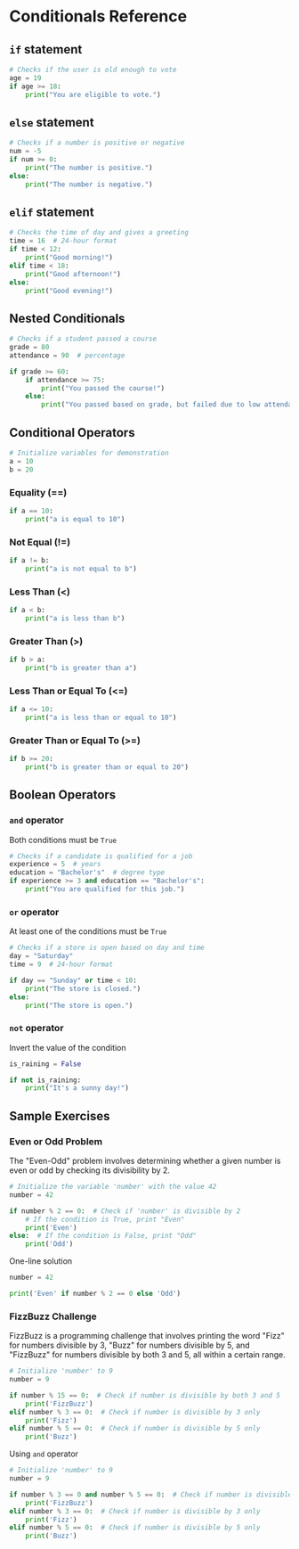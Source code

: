 # Conditionals Reference

## `if` statement

```python
# Checks if the user is old enough to vote
age = 19
if age >= 18:
    print("You are eligible to vote.")
```

## `else` statement

```python
# Checks if a number is positive or negative
num = -5
if num >= 0:
    print("The number is positive.")
else:
    print("The number is negative.")
```

## `elif` statement

```python
# Checks the time of day and gives a greeting
time = 16  # 24-hour format
if time < 12:
    print("Good morning!")
elif time < 18:
    print("Good afternoon!")
else:
    print("Good evening!")
```

## Nested Conditionals

```python
# Checks if a student passed a course
grade = 80
attendance = 90  # percentage

if grade >= 60:
    if attendance >= 75:
        print("You passed the course!")
    else:
        print("You passed based on grade, but failed due to low attendance.")
```

## Conditional Operators

```python
# Initialize variables for demonstration
a = 10
b = 20
```

### Equality (==)

```python
if a == 10:
    print("a is equal to 10")
```

### Not Equal (!=)

```python
if a != b:
    print("a is not equal to b")
```

### Less Than (<)

```python
if a < b:
    print("a is less than b")
```

### Greater Than (>)

```python
if b > a:
    print("b is greater than a")
```

### Less Than or Equal To (<=)

```python
if a <= 10:
    print("a is less than or equal to 10")
```

### Greater Than or Equal To (>=)

```python
if b >= 20:
    print("b is greater than or equal to 20")
```

## Boolean Operators

### `and` operator

Both conditions must be `True`

```python
# Checks if a candidate is qualified for a job
experience = 5  # years
education = "Bachelor's"  # degree type
if experience >= 3 and education == "Bachelor's":
    print("You are qualified for this job.")
```

### `or` operator

At least one of the conditions must be `True`

```python
# Checks if a store is open based on day and time
day = "Saturday"
time = 9  # 24-hour format

if day == "Sunday" or time < 10:
    print("The store is closed.")
else:
    print("The store is open.")
```

### `not` operator

Invert the value of the condition

```python
is_raining = False

if not is_raining:
    print("It's a sunny day!")
```

## Sample Exercises

### Even or Odd Problem

The "Even-Odd" problem involves determining whether a given number is even or odd by checking its divisibility by 2.

```python
# Initialize the variable 'number' with the value 42
number = 42

if number % 2 == 0:  # Check if 'number' is divisible by 2
    # If the condition is True, print "Even"
    print('Even')
else:  # If the condition is False, print "Odd"
    print('Odd')
```

One-line solution

```python
number = 42

print('Even' if number % 2 == 0 else 'Odd')
```

### FizzBuzz Challenge

FizzBuzz is a programming challenge that involves printing the word "Fizz" for numbers divisible by 3, "Buzz" for numbers divisible by 5, and "FizzBuzz" for numbers divisible by both 3 and 5, all within a certain range.

```python
# Initialize 'number' to 9
number = 9

if number % 15 == 0:  # Check if number is divisible by both 3 and 5
    print('FizzBuzz')
elif number % 3 == 0:  # Check if number is divisible by 3 only
    print('Fizz')
elif number % 5 == 0:  # Check if number is divisible by 5 only
    print('Buzz')
```

Using `and` operator

```python
# Initialize 'number' to 9
number = 9

if number % 3 == 0 and number % 5 == 0:  # Check if number is divisible by both 3 and 5
    print('FizzBuzz')
elif number % 3 == 0:  # Check if number is divisible by 3 only
    print('Fizz')
elif number % 5 == 0:  # Check if number is divisible by 5 only
    print('Buzz')
```